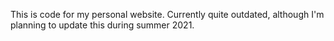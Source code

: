 This is code for my personal website. Currently quite outdated, although I'm planning to update this during summer 2021.
